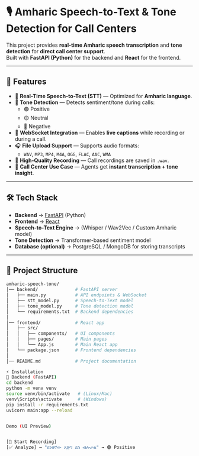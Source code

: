 # 🎙️ Amharic Speech-to-Text & Tone Detection for Call Centers

This project provides **real-time Amharic speech transcription** and **tone detection** for **direct call center support**.  
Built with **FastAPI (Python)** for the backend and **React** for the frontend.  

---

## 🚀 Features
- 🎤 **Real-Time Speech-to-Text (STT)** — Optimized for **Amharic language**.
- 🎯 **Tone Detection** — Detects sentiment/tone during calls:
  - 🟢 Positive  
  - 🟡 Neutral  
  - 🔴 Negative
- 📡 **WebSocket Integration** — Enables **live captions** while recording or during a call.
- 🎧 **File Upload Support** — Supports audio formats:
  - `WAV`, `MP3`, `MP4`, `M4A`, `OGG`, `FLAC`, `AAC`, `WMA`
- 💾 **High-Quality Recording** — Call recordings are saved in `.wav`.
- 🏢 **Call Center Use Case** — Agents get **instant transcription + tone insight**.

---

## 🛠️ Tech Stack
- **Backend** → [FastAPI](https://fastapi.tiangolo.com/) (Python)  
- **Frontend** → [React](https://reactjs.org/)  
- **Speech-to-Text Engine** → (Whisper / Wav2Vec / Custom Amharic model)  
- **Tone Detection** → Transformer-based sentiment model  
- **Database (optional)** → PostgreSQL / MongoDB for storing transcripts  

---

## 📂 Project Structure
```bash
amharic-speech-tone/
│── backend/              # FastAPI server
│   ├── main.py           # API endpoints & WebSocket
│   ├── stt_model.py      # Speech-to-Text model
│   ├── tone_model.py     # Tone detection model
│   └── requirements.txt  # Backend dependencies
│
│── frontend/             # React app
│   ├── src/
│   │   ├── components/   # UI components
│   │   ├── pages/        # Main pages
│   │   └── App.js        # Main React app
│   └── package.json      # Frontend dependencies
│
│── README.md             # Project documentation

⚡ Installation
🔹 Backend (FastAPI)
cd backend
python -m venv venv
source venv/bin/activate   # (Linux/Mac)
venv\Scripts\activate      # (Windows)
pip install -r requirements.txt
uvicorn main:app --reload


Demo (UI Preview)


[🎤 Start Recording]
[✅ Analyze] → "ደንበኛው እጅግ ደስ ብሎታል" → 🟢 Positive

